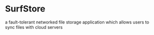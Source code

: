 # SurfStore
 a fault-tolerant networked file storage application which allows users to sync files with cloud servers
